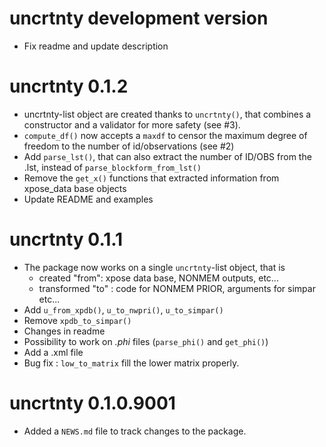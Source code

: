 # uncrtnty development version
* Fix readme and update description

# uncrtnty 0.1.2
* uncrtnty-list object are created thanks to `uncrtnty()`, that combines a constructor and a validator for more safety (see #3).
* `compute_df()` now accepts a `maxdf` to censor the maximum degree of freedom to the number of id/observations (see #2)
* Add `parse_lst()`, that can also extract the number of ID/OBS from the .lst, instead of `parse_blockform_from_lst()`
* Remove the `get_x()` functions that extracted information from xpose_data base objects
* Update README and examples

# uncrtnty 0.1.1
* The package now works on a single `uncrtnty`-list object, that is 
  - created "from": xpose data base, NONMEM outputs, etc...
  - transformed "to" : code for NONMEM PRIOR, arguments for simpar etc...
* Add `u_from_xpdb()`, `u_to_nwpri()`, `u_to_simpar()`
* Remove `xpdb_to_simpar()`
* Changes in readme
* Possibility to work on *.phi* files (`parse_phi()` and `get_phi()`)
* Add a .xml file
* Bug fix : `low_to_matrix` fill the lower matrix properly.

# uncrtnty 0.1.0.9001

* Added a `NEWS.md` file to track changes to the package.
